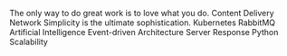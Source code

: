 The only way to do great work is to love what you do. Content Delivery Network Simplicity is the ultimate sophistication. Kubernetes RabbitMQ Artificial Intelligence Event-driven Architecture Server Response Python Scalability
